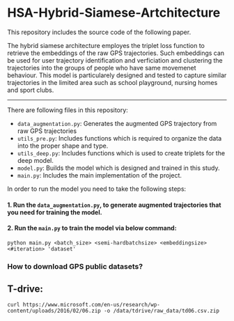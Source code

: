 # HSA-Hybrid-Siamese-Artchitecture
This repository includes the source code of the following paper.

The hybrid siamese architecture employes the triplet loss function to retrieve the embeddings of the raw GPS trajectories. Such embeddings can be used for user trajectory identification and verficiation and clustering the trajectories into the groups of people who have same movemenet behaviour. 
This model is particularely designed and tested to capture similar trajectories in the limited area such as school playground, nursing homes and sport clubs. 

----------
There are following files in this repository:
* `data_augmentation.py`: Generates the augmented GPS trajectory from raw GPS trajectories
* `utils_pre.py`: Includes functions which is required to organize the data into the proper shape and type.
* `utils_deep.py`: Includes functions which is used to create triplets for the deep model.
* `model.py`: Builds the model which is designed and trained in this study.
* `main.py`: Includes the main implementation of the project.

In order to run the model you need to take the following steps:
#### 1. Run the `data_augmentation.py`, to generate augmented trajectories that you need for training the model.
#### 2. Run the `main.py` to train the model via below command:
`python main.py <batch_size> <semi-hardbatchsize> <embeddingsize> <#iteration> 'dataset'`

### How to download GPS public datasets?
## T-drive: 
`
curl https://www.microsoft.com/en-us/research/wp-content/uploads/2016/02/06.zip -o /data/tdrive/raw_data/td06.csv.zip
`
